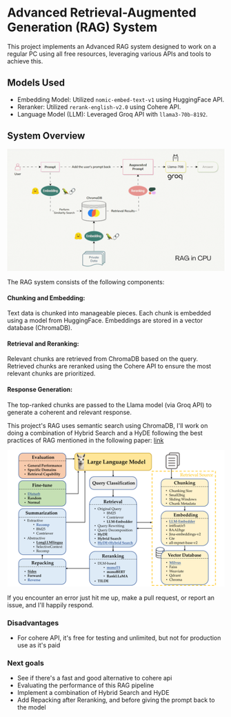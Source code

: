 # Advanced Retrieval-Augmented Generation (RAG) System
This project implements an Advanced RAG system designed to work on a regular PC using all free resources, leveraging various APIs and tools to achieve this.

## Models Used
- Embedding Model: Utilized `nomic-embed-text-v1` using HuggingFace API.
- Reranker: Utilized `rerank-english-v2.0` using Cohere API.
- Language Model (LLM): Leveraged Groq API with `llama3-70b-8192`.

## System Overview

![System Architecture Diagram](images/RAG_in_CPU.gif)

The RAG system consists of the following components:

#### Chunking and Embedding:

Text data is chunked into manageable pieces.
Each chunk is embedded using a model from HuggingFace.
Embeddings are stored in a vector database (ChromaDB).
#### Retrieval and Reranking:

Relevant chunks are retrieved from ChromaDB based on the query.
Retrieved chunks are reranked using the Cohere API to ensure the most relevant chunks are prioritized.

#### Response Generation:

The top-ranked chunks are passed to the Llama model (via Groq API) to generate a coherent and relevant response.

This project's RAG uses semantic search using ChromaDB, I'll work on doing a combination of Hybrid Search and a HyDE following the best practices of RAG mentioned in the following paper: [link](https://arxiv.org/html/2407.01219v1#:~:text=A%20typical%20RAG%20workflow%20usually,based%20on%20their%20relevance%20to)

![System Architecture Diagram](images/x1.png)

If you encounter an error just hit me up, make a pull request, or report an issue, and I'll happily respond.

### Disadvantages
- For cohere API, it's free for testing and unlimited, but not for production use as it's paid

### Next goals

- See if there's a fast and good alternative to cohere api
- Evaluating the performance of this RAG pipeline
- Implement a combination of Hybrid Search and HyDE
- Add Repacking after Reranking, and before giving the prompt back to the model
